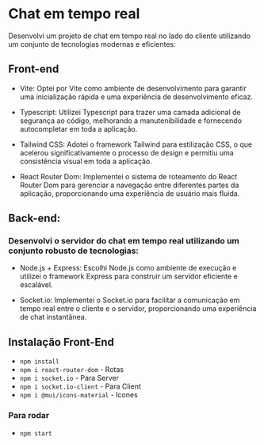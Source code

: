 # Chat em tempo real

Desenvolvi um projeto de chat em tempo real no lado do cliente utilizando um conjunto de tecnologias modernas e eficientes:

## Front-end

- Vite:
  Optei por Vite como ambiente de desenvolvimento para garantir uma inicialização rápida e uma experiência de desenvolvimento eficaz.

- Typescript:
  Utilizei Typescript para trazer uma camada adicional de segurança ao código, melhorando a manutenibilidade e fornecendo autocompletar em toda a aplicação.

- Tailwind CSS:
  Adotei o framework Tailwind para estilização CSS, o que acelerou significativamente o processo de design e permitiu uma consistência visual em toda a aplicação.

- React Router Dom:
  Implementei o sistema de roteamento do React Router Dom para gerenciar a navegação entre diferentes partes da aplicação, proporcionando uma experiência de usuário mais fluida.

## Back-end:

### Desenvolvi o servidor do chat em tempo real utilizando um conjunto robusto de tecnologias:

- Node.js + Express:
  Escolhi Node.js como ambiente de execução e utilizei o framework Express para construir um servidor eficiente e escalável.

- Socket.io:
  Implementei o Socket.io para facilitar a comunicação em tempo real entre o cliente e o servidor, proporcionando uma experiência de chat instantânea.

## Instalação Front-End

- `npm install`
- `npm i react-router-dom` - Rotas
- `npm i socket.io` - Para Server
- `npm i socket.io-client` - Para Client
- `npm i @mui/icons-material` - Icones

### Para rodar

- `npm start`
